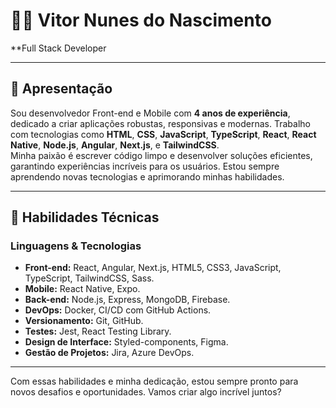 # 🧑‍💻 **Vitor Nunes do Nascimento**
**Full Stack Developer 

---

## 👋 **Apresentação**

Sou desenvolvedor Front-end e Mobile com **4 anos de experiência**, dedicado a criar aplicações robustas, responsivas e modernas. Trabalho com tecnologias como **HTML**, **CSS**, **JavaScript**, **TypeScript**, **React**, **React Native**, **Node.js**, **Angular**, **Next.js**, e **TailwindCSS**.  
Minha paixão é escrever código limpo e desenvolver soluções eficientes, garantindo experiências incríveis para os usuários. Estou sempre aprendendo novas tecnologias e aprimorando minhas habilidades.

---

## 🚀 **Habilidades Técnicas**

### **Linguagens & Tecnologias**

- **Front-end:** React, Angular, Next.js, HTML5, CSS3, JavaScript, TypeScript, TailwindCSS, Sass.
- **Mobile:** React Native, Expo.
- **Back-end:** Node.js, Express, MongoDB, Firebase.
- **DevOps:** Docker, CI/CD com GitHub Actions.
- **Versionamento:** Git, GitHub.
- **Testes:** Jest, React Testing Library.
- **Design de Interface:** Styled-components, Figma.
- **Gestão de Projetos:** Jira, Azure DevOps.

---

Com essas habilidades e minha dedicação, estou sempre pronto para novos desafios e oportunidades. Vamos criar algo incrível juntos?

